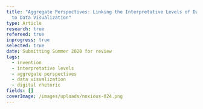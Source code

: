 ```yaml
---
title: "Aggregate Perspectives: Linking the Interpretative Levels of Data Sets
  to Data Visualization"
type: Article
research: true
refereed: true
inprogress: true
selected: true
date: Submitting Summer 2020 for review
tags:
  - invention
  - interpretative levels
  - aggregate perspectives
  - data visualization
  - digital rhetoric
fields: []
coverImage: /images/uploads/noxious-024.png
---
```

